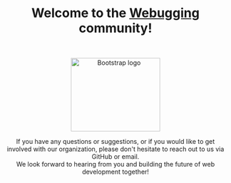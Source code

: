 <h1 align="center">Welcome to the <a href="http://webugging.com">Webugging</a> community!</h1><br>
<p align="center">
  <a href="http://webugging.com">
    <img src="https://avatars.githubusercontent.com/u/124452634?s=300&v=5" alt="Bootstrap logo" width="200" height="165">
  </a>
</p>
<p align="center">
If you have any questions or suggestions, or if you would like to get involved with our organization, please don't hesitate to reach out to us via GitHub or email. <br> We look forward to hearing from you and building the future of web development together!
</p>